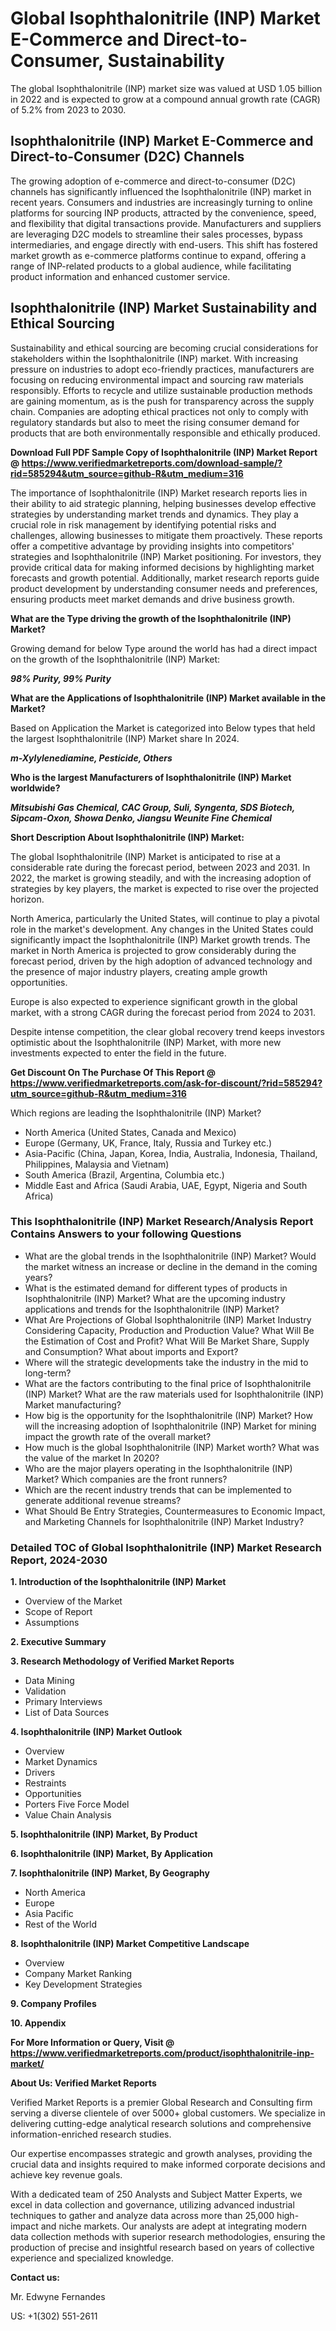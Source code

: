 <h1>Global Isophthalonitrile (INP) Market E-Commerce and Direct-to-Consumer, Sustainability</h1><p class=""><p>The global Isophthalonitrile (INP) market size was valued at USD 1.05 billion in 2022 and is expected to grow at a compound annual growth rate (CAGR) of 5.2% from 2023 to 2030.</p><h2>Isophthalonitrile (INP) Market E-Commerce and Direct-to-Consumer (D2C) Channels</h2><p>The growing adoption of e-commerce and direct-to-consumer (D2C) channels has significantly influenced the Isophthalonitrile (INP) market in recent years. Consumers and industries are increasingly turning to online platforms for sourcing INP products, attracted by the convenience, speed, and flexibility that digital transactions provide. Manufacturers and suppliers are leveraging D2C models to streamline their sales processes, bypass intermediaries, and engage directly with end-users. This shift has fostered market growth as e-commerce platforms continue to expand, offering a range of INP-related products to a global audience, while facilitating product information and enhanced customer service.</p><h2>Isophthalonitrile (INP) Market Sustainability and Ethical Sourcing</h2><p>Sustainability and ethical sourcing are becoming crucial considerations for stakeholders within the Isophthalonitrile (INP) market. With increasing pressure on industries to adopt eco-friendly practices, manufacturers are focusing on reducing environmental impact and sourcing raw materials responsibly. Efforts to recycle and utilize sustainable production methods are gaining momentum, as is the push for transparency across the supply chain. Companies are adopting ethical practices not only to comply with regulatory standards but also to meet the rising consumer demand for products that are both environmentally responsible and ethically produced.</p></p><p class=""><strong>Download Full PDF Sample Copy of Isophthalonitrile (INP) Market Report @ <a href="https://www.verifiedmarketreports.com/download-sample/?rid=585294&utm_source=github-R&utm_medium=316" target="_blank">https://www.verifiedmarketreports.com/download-sample/?rid=585294&utm_source=github-R&utm_medium=316</a></strong></p><p>The importance of&nbsp;Isophthalonitrile (INP) Market research reports lies in their ability to aid strategic planning, helping businesses develop effective strategies by understanding market trends and dynamics. They play a crucial role in risk management by identifying potential risks and challenges, allowing businesses to mitigate them proactively. These reports offer a competitive advantage by providing insights into competitors' strategies and Isophthalonitrile (INP) Market positioning. For investors, they provide critical data for making informed decisions by highlighting market forecasts and growth potential. Additionally, market research reports guide product development by understanding consumer needs and preferences, ensuring products meet market demands and drive business growth.</p><p><strong>What are the&nbsp;Type driving the growth of the Isophthalonitrile (INP) Market?</strong></p><p id="" class="">Growing demand for below Type around the world has had a direct impact on the growth of the Isophthalonitrile (INP) Market:</p><p class=""><em><strong>98% Purity, 99% Purity</strong></em></p><p class=""><strong>What are the&nbsp;Applications&nbsp;of Isophthalonitrile (INP) Market available in the Market?</strong></p><p id="" class="">Based on Application the Market is categorized into Below types that held the largest Isophthalonitrile (INP) Market share In 2024.</p><p class=""><em><strong>m-Xylylenediamine, Pesticide, Others</strong></em></p><p class=""><strong>Who is the largest Manufacturers of Isophthalonitrile (INP) Market worldwide?</strong></p><p><em><strong>Mitsubishi Gas Chemical, CAC Group, Suli, Syngenta, SDS Biotech, Sipcam-Oxon, Showa Denko, Jiangsu Weunite Fine Chemical</strong></em></p><p id="" class=""><strong>Short Description About Isophthalonitrile (INP) Market:</strong></p><p>The global Isophthalonitrile (INP) Market is anticipated to rise at a considerable rate during the forecast period, between 2023 and 2031. In 2022, the market is growing steadily, and with the increasing adoption of strategies by key players, the market is expected to rise over the projected horizon.</p><p>North America, particularly the United States, will continue to play a pivotal role in the market's development. Any changes in the United States could significantly impact the Isophthalonitrile (INP) Market growth trends. The market in North America is projected to grow considerably during the forecast period, driven by the high adoption of advanced technology and the presence of major industry players, creating ample growth opportunities.</p><p>Europe is also expected to experience significant growth in the global market, with a strong CAGR during the forecast period from 2024 to 2031.</p><p>Despite intense competition, the clear global recovery trend keeps investors optimistic about the Isophthalonitrile (INP) Market, with more new investments expected to enter the field in the future.</p><p id="" class=""><strong>Get Discount On The Purchase Of This Report @ <a href="https://www.verifiedmarketreports.com/ask-for-discount/?rid=585294?utm_source=github-R&utm_medium=316" target="_blank">https://www.verifiedmarketreports.com/ask-for-discount/?rid=585294?utm_source=github-R&utm_medium=316</a></strong></p><p class="">Which regions are leading the Isophthalonitrile (INP) Market?</p><ul><li>North America (United States, Canada and Mexico)</li><li>Europe (Germany, UK, France, Italy, Russia and Turkey etc.)</li><li>Asia-Pacific (China, Japan, Korea, India, Australia, Indonesia, Thailand, Philippines, Malaysia and Vietnam)</li><li>South America (Brazil, Argentina, Columbia etc.)</li><li>Middle East and Africa (Saudi Arabia, UAE, Egypt, Nigeria and South Africa)</li></ul><h3 id="" class="">This Isophthalonitrile (INP) Market Research/Analysis Report Contains Answers to your following Questions</h3><ul><li>What are the global trends in the Isophthalonitrile (INP) Market? Would the market witness an increase or decline in the demand in the coming years?</li><li>What is the estimated demand for different types of products in Isophthalonitrile (INP) Market? What are the upcoming industry applications and trends for the Isophthalonitrile (INP) Market?</li><li>What Are Projections of Global Isophthalonitrile (INP) Market Industry Considering Capacity, Production and Production Value? What Will Be the Estimation of Cost and Profit? What Will Be Market Share, Supply and Consumption? What about imports and Export?</li><li>Where will the strategic developments take the industry in the mid to long-term?</li><li>What are the factors contributing to the final price of Isophthalonitrile (INP) Market? What are the raw materials used for Isophthalonitrile (INP) Market manufacturing?</li><li>How big is the opportunity for the Isophthalonitrile (INP) Market? How will the increasing adoption of Isophthalonitrile (INP) Market for mining impact the growth rate of the overall market?</li><li>How much is the global Isophthalonitrile (INP) Market worth? What was the value of the market In 2020?</li><li>Who are the major players operating in the Isophthalonitrile (INP) Market? Which companies are the front runners?</li><li>Which are the recent industry trends that can be implemented to generate additional revenue streams?</li><li>What Should Be Entry Strategies, Countermeasures to Economic Impact, and Marketing Channels for Isophthalonitrile (INP) Market Industry?</li></ul><h3 id="" class="">Detailed TOC of Global Isophthalonitrile (INP) Market Research Report, 2024-2030</h3><p id="" class=""><strong>1. Introduction of the Isophthalonitrile (INP) Market</strong></p><ul><li>Overview of the Market</li><li>Scope of Report</li><li>Assumptions</li></ul><p id="" class=""><strong>2. Executive Summary</strong></p><p id="" class=""><strong>3. Research Methodology of Verified Market Reports</strong></p><ul><li>Data Mining</li><li>Validation</li><li>Primary Interviews</li><li>List of Data Sources</li></ul><p id="" class=""><strong>4. Isophthalonitrile (INP) Market Outlook</strong></p><ul><li>Overview</li><li>Market Dynamics</li><li>Drivers</li><li>Restraints</li><li>Opportunities</li><li>Porters Five Force Model</li><li>Value Chain Analysis</li></ul><p id="" class=""><strong>5. Isophthalonitrile (INP) Market, By Product</strong></p><p id="" class=""><strong>6. Isophthalonitrile (INP) Market, By Application</strong></p><p id="" class=""><strong>7. Isophthalonitrile (INP) Market, By Geography</strong></p><ul><li>North America</li><li>Europe</li><li>Asia Pacific</li><li>Rest of the World</li></ul><p id="" class=""><strong>8. Isophthalonitrile (INP) Market Competitive Landscape</strong></p><ul><li>Overview</li><li>Company Market Ranking</li><li>Key Development Strategies</li></ul><p id="" class=""><strong>9. Company Profiles</strong></p><p id="" class=""><strong>10. Appendix</strong></p><p id="" class=""><strong>For More Information or Query, Visit @ <a href="https://www.verifiedmarketreports.com/product/isophthalonitrile-inp-market/" target="_blank">https://www.verifiedmarketreports.com/product/isophthalonitrile-inp-market/</a></strong></p><p id="" class=""><strong>About Us: Verified Market Reports</strong></p><p id="" class="">Verified Market Reports is a premier Global Research and Consulting firm serving a diverse clientele of over 5000+ global customers. We specialize in delivering cutting-edge analytical research solutions and comprehensive information-enriched research studies.</p><p id="" class="">Our expertise encompasses strategic and growth analyses, providing the crucial data and insights required to make informed corporate decisions and achieve key revenue goals.</p><p id="" class="">With a dedicated team of 250 Analysts and Subject Matter Experts, we excel in data collection and governance, utilizing advanced industrial techniques to gather and analyze data across more than 25,000 high-impact and niche markets. Our analysts are adept at integrating modern data collection methods with superior research methodologies, ensuring the production of precise and insightful research based on years of collective experience and specialized knowledge.</p><p id="" class=""><strong>Contact us:</strong></p><p id="" class="">Mr. Edwyne Fernandes</p><p id="" class="">US: +1(302) 551-2611</p>